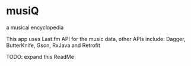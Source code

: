 # musiQ
a musical encyclopedia

This app uses Last.fm API for the music data, other APIs include:
Dagger, ButterKnife, Gson, RxJava and Retrofit

TODO: expand this ReadMe
